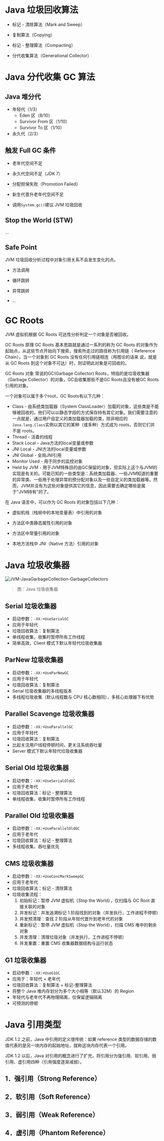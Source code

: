 # Java 垃圾回收算法

- 标记 - 清除算法（Mark and Sweep）

- 复制算法（Copying）

- 标记 - 整理算法（Compacting）

- 分代收集算法（Generational Collector）

# Java 分代收集 GC 算法

## Java 堆分代

- 年轻代（1/3）
    - Eden 区（8/10）
    - Survivor From 区（1/10）
    - Survivor To 区（1/10）
- 永久代（2/3）

## 触发 Full GC 条件

- 老年代空间不足

- 永久代空间不足（JDK 7）

- 分配担保失败（Promotion Failed）

- 新生代晋升老年代空间不足

- 调用`System.gc()`建议 JVM 垃圾回收

## Stop the World (STW)

...

## Safe Point

JVM 垃圾回收分析过程中对象引用关系不会发生变化的点。

- 方法调用

- 循环跳转

- 异常跳转

- ...

# GC Roots

JVM 虚拟机根据 GC Roots 可达性分析判定一个对象是否被回收。

GC Roots 原理
GC Roots 基本思路就是通过一系列的称为 GC Roots 的对象作为起始点，从这些节点开始向下搜索，搜索所走过的路径称为引用链（ Reference Chain），当一个对象到 GC Roots 没有任何引用链相连（用图论的话来 说，就是从 GC Roots 到这个对象不可达）时，则证明此对象是可回收的。

GC Roots 对象
常说的GC(Garbage Collector) Roots，特指的是垃圾收集器（Garbage Collector）的对象，GC会收集那些不是GC Roots且没有被GC Roots引用的对象。

一个对象可以属于多个root，GC Roots有以下几种：

- Class - 由系统类加载器（System ClassLoader）加载的对象，这些类是不能够被回收的，他们可以以静态字段的方式保存持有其它对象。我们需要注意的一点就是，通过用户自定义的类加载器加载的类，除非相应的`Java.lang.Class`实例以其它的某种（或多种）方式成为 roots，否则它们并不是 roots。
- Thread - 活着的线程
- Stack Local - Java方法的local变量或参数
- JNI Local - JNI方法的local变量或参数
- JNI Global - 全局JNI引用
- Monitor Used - 用于同步的监控对象
- Held by JVM - 用于JVM特殊目的由GC保留的对象，但实际上这个与JVM的实现是有关的。可能已知的一些类型是：系统类加载器、一些JVM知道的重要的异常类、一些用于处理异常的预分配对象以及一些自定义的类加载器等。然而，JVM并没有为这些对象提供其它的信息，因此需要去确定哪些是属于"JVM持有"的了。

在 Java 语言中，可以作为 GC Roots 的对象包括以下几种：

- 虚拟机栈（栈帧中的本地变量表）中引用的对象

- 方法区中类静态属性引用的对象

- 方法区中常量引用的对象

- 本地方法栈中 JNI（Native 方法）引用的对象

# Java 垃圾收集器

![JVM-JavaGarbageCollection-GarbageCollectors][JVM-JavaGarbageCollection-GarbageCollectors]

> 图：Java 垃圾收集器

## Serial 垃圾收集器

- 启动参数：`-XX:+UseSerialGC`
- 应用于年轻代
- 垃圾回收算法：复制算法
- 单线程收集，收集时暂停所有工作线程
- 简单高效，Client 模式下默认年轻代垃圾收集器

## ParNew 垃圾收集器

- 启动参数：`-XX:+UseParNewGC`
- 应用于年轻代
- 垃圾回收算法：复制算法
- Serial 垃圾收集器的多线程版本
- 多线程垃圾收集（默认线程数与 CPU 核心数相同），多核心处理器下有优势

## Parallel Scavenge 垃圾收集器

- 启动参数：`-XX:+UseParallelGC`
- 应用于年轻代
- 垃圾回收算法：复制算法
- 比起关注用户线程停顿时间，更关注系统吞吐量
- Server 模式下默认年轻代垃圾收集器

## Serial Old 垃圾收集器

- 启动参数：`-XX:+UseSerialOldGC`
- 应用于老年代
- 垃圾回收算法：标记 - 整理算法
- 单线程收集，收集时暂停所有工作线程

## Parallel Old 垃圾收集器

- 启动参数：`-XX:+UseParallelOldGC`
- 应用于老年代
- 垃圾回收算法：标记 - 整理算法
- 多线程收集，吞吐量优先

## CMS 垃圾收集器

- 启动参数：`-XX:+UseConcMarkSweepGC`
- 应用于老年代
- 垃圾回收算法：标记 - 清除算法
- 垃圾收集流程：
    1. 初始标记：暂停 JVM 虚拟机（Stop the World），仅扫描与 GC Root 直接关联的对象
    2. 并发标记：并发追溯标记 1 阶段找到的对象（并发执行，工作进程不停顿）
    3. 并发预清理：查找 2 阶段从年轻代晋升到老年代的对象
    4. 重新标记：暂停 JVM 虚拟机（Stop the World），扫描 CMS 堆中的剩余对象
    5. 并发清理：清理垃圾对象（并发执行，工作进程不停顿）
    6. 并发重置：重置 CMS 收集器数据结构与运行状态

## G1 垃圾收集器

- 启动参数：`-XX:+UseG1GC`
- 应用于：年轻代 + 老年代
- 垃圾回收算法：复制算法 + 标记-整理算法
- 将整个 Java 堆内存划分为多个大小相等（默认32M）的 Region
- 年轻代与老年代不再物理隔离，仅保留逻辑隔离
- 可预测的停顿

# Java 引用类型

JDK 1.2 之前，Java 中引用的定义很传统：如果 reference 类型的数据存储的数值代表的是另一块内存的起始地址，就称这块内存代表一个引用。

JDK 1.2 以后，Java 对引用的概念进行了扩充，将引用分为强引用、软引用、弱引用、虚引用四种（引用强度逐渐减弱）。

## 1．强引用（Strong Reference）

## 2．软引用（Soft Reference）

## 3．弱引用（Weak Reference）

## 4．虚引用（Phantom Reference）



[JVM-JavaGarbageCollection-GarbageCollectors]: ../../images/JVM-JavaGarbageCollection-GarbageCollectors.png
<!-- EOF -->